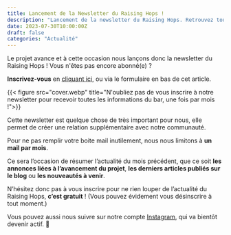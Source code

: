 ```yaml
---
title: Lancement de la Newsletter du Raising Hops !
description: "Lancement de la newsletter du Raising Hops. Retrouvez toute l’actualité du bar une fois par mois dans votre boite mail."
date: 2023-07-30T10:00:00Z
draft: false
categories: "Actualité"
---
```


Le projet avance et à cette occasion nous lançons donc la newsletter du Raising Hops ! Vous n'êtes pas encore abonné(e) ? 

**Inscrivez-vous** en [cliquant ici](https://mailchi.mp/0eee819b567f/page-dinscription), ou via le formulaire en bas de cet article.

{{< figure src="cover.webp" title="N'oubliez pas de vous inscrire à notre newsletter pour recevoir toutes les informations du bar, une fois par mois !">}}

Cette newsletter est quelque chose de très important pour nous, elle permet de créer une relation supplémentaire avec notre communauté. 

Pour ne pas remplir votre boite mail inutilement, nous nous limitons à **un mail par mois**.

Ce sera l’occasion de résumer l’actualité du mois précédent, que ce soit **les annonces liées à l’avancement du projet**, **les derniers articles publiés sur le blog** ou **les nouveautés à venir**.

N’hésitez donc pas à vous inscrire pour ne rien louper de l’actualité du Raising Hops, **c’est gratuit** ! (Vous pouvez évidement vous désinscrire à tout moment.)

Vous pouvez aussi nous suivre sur notre compte [Instagram](https://instagram.com/raising.hops), qui va bientôt devenir actif. 👀